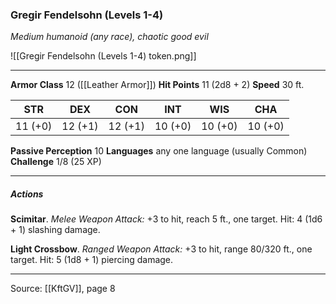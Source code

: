 ### Gregir Fendelsohn (Levels 1-4)
_Medium humanoid (any race), chaotic good evil_

![[Gregir Fendelsohn (Levels 1-4) token.png]]


---

**Armor Class** 12 ([[Leather Armor]])
**Hit Points** 11 (2d8 + 2)
**Speed** 30 ft.

| STR     | DEX     | CON     | INT     | WIS     | CHA     |
|---------|---------|---------|---------|---------|---------|
| 11 (+0) | 12 (+1) | 12 (+1) | 10 (+0) | 10 (+0) | 10 (+0) |

**Passive Perception** 10
**Languages** any one language (usually Common)
**Challenge** 1/8 (25 XP)

---

##### Actions
**Scimitar**. _Melee Weapon Attack:_ +3 to hit, reach 5 ft., one target. Hit: 4 (1d6 + 1) slashing damage.

**Light Crossbow**. _Ranged Weapon Attack:_ +3 to hit, range 80/320 ft., one target. Hit: 5 (1d8 + 1) piercing damage.


---

Source: [[KftGV]], page 8